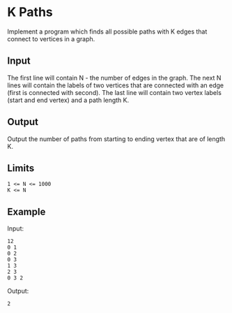# K Paths

Implement a program which finds all possible paths with K edges that
connect to vertices in a graph.

## Input

The first line will contain N - the number of edges in the graph.
The next N lines will contain the labels of two vertices that are
connected with an edge (first is connected with second).
The last line will contain two vertex labels (start and end vertex)
and a path length K.

## Output

Output the number of paths from starting to ending vertex that are of
length K.

## Limits

```
1 <= N <= 1000
K <= N
```

## Example

Input:

```
12
0 1
0 2
0 3
1 3
2 3
0 3 2
```

Output:

```
2
```

